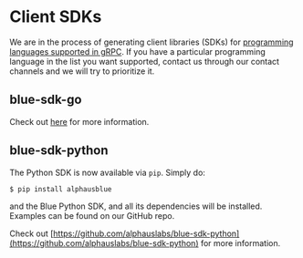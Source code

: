# Client SDKs

We are in the process of generating client libraries (SDKs) for [programming languages supported in gRPC](https://grpc.io/docs/languages/). If you have a particular programming language in the list you want supported, contact us through our contact channels and we will try to prioritize it.

## blue-sdk-go
Check out [here](https://github.com/alphauslabs/blue-sdk-go) for more information.

## blue-sdk-python
The Python SDK is now available via `pip`. Simply do:
```sh
$ pip install alphausblue
```
and the Blue Python SDK, and all its dependencies will be installed. Examples can be found on our GitHub repo.

Check out [https://github.com/alphauslabs/blue-sdk-python](https://github.com/alphauslabs/blue-sdk-python) for more information.
